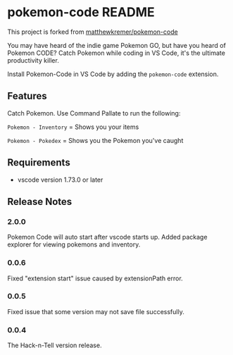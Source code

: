 # pokemon-code README

This project is forked from [matthewkremer/pokemon-code](https://github.com/matthewkremer/pokemon-code)

You may have heard of the indie game Pokemon GO, but have you heard of Pokemon CODE? Catch Pokemon while coding in VS Code, it's the ultimate productivity killer.

Install Pokemon-Code in VS Code by adding the `pokemon-code` extension.

## Features

Catch Pokemon. Use Command Pallate to run the following:

`Pokemon - Inventory` = Shows you your items

`Pokemon - Pokedex` = Shows you the Pokemon you've caught

## Requirements
- vscode version 1.73.0 or later

## Release Notes

### 2.0.0

Pokemon Code will auto start after vscode starts up.
Added package explorer for viewing pokemons and inventory.

### 0.0.6

Fixed "extension start" issue caused by extensionPath error.

### 0.0.5

Fixed issue that some version may not save file successfully.

### 0.0.4

The Hack-n-Tell version release.

